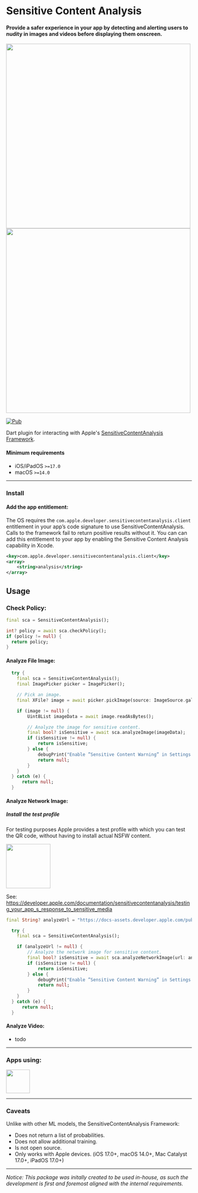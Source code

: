 # Sensitive Content Analysis

#### Provide a safer experience in your app by detecting and alerting users to nudity in images and videos before displaying them onscreen.

<img src="https://docs-assets.developer.apple.com/published/36d145c8a9/renderedDark2x-1684208404.png" width="500px"/>
<img src="https://docs-assets.developer.apple.com/published/57e2efdd76/rendered2x-1692659569.png" width="500px" />

[![Pub](https://img.shields.io/pub/v/sensitive_content_analysis.svg?style=popout&include_prereleases)](https://pub.dev/packages/sensitive_content_analysis)

Dart plugin for interacting with Apple's
[SensitiveContentAnalysis Framework](https://developer.apple.com/documentation/sensitivecontentanalysis).

#### Minimum requirements

- iOS/iPadOS `>=17.0`
- macOS `>=14.0`

---

### Install

#### Add the app entitlement:

The OS requires the `com.apple.developer.sensitivecontentanalysis.client`
entitlement in your app’s code signature to use SensitiveContentAnalysis. Calls
to the framework fail to return positive results without it. You can can add
this entitlement to your app by enabling the Sensitive Content Analysis
capability in Xcode.

```xml
<key>com.apple.developer.sensitivecontentanalysis.client</key>
<array>
	<string>analysis</string>
</array>
```

## Usage

### Check Policy:

```dart
final sca = SensitiveContentAnalysis();

int? policy = await sca.checkPolicy();
if (policy != null) {
  return policy;
}
```

#### Analyze File Image:

```dart
  try {
    final sca = SensitiveContentAnalysis();
    final ImagePicker picker = ImagePicker();

    // Pick an image.
    final XFile? image = await picker.pickImage(source: ImageSource.gallery);

    if (image != null) {
        Uint8List imageData = await image.readAsBytes();

        // Analyze the image for sensitive content.
        final bool? isSensitive = await sca.analyzeImage(imageData);
        if (isSensitive != null) {
            return isSensitive;
        } else {
            debugPrint("Enable ”Sensitive Content Warning” in Settings -> Privacy & Security.");
            return null;
        }
    }
  } catch (e) {
      return null;
  }
```

#### Analyze Network Image:

##### Install the test profile

For testing purposes Apple provides a test profile with which you can test the
QR code, without having to install actual NSFW content.

<img src="https://docs-assets.developer.apple.com/published/517e263450/rendered2x-1685188934.png" width="120px" />

See:
https://developer.apple.com/documentation/sensitivecontentanalysis/testing_your_app_s_response_to_sensitive_media

```dart
final String? analyzeUrl = "https://docs-assets.developer.apple.com/published/517e263450/rendered2x-1685188934.png";

  try {
    final sca = SensitiveContentAnalysis();

    if (analyzeUrl != null) {
        // Analyze the network image for sensitive content.
        final bool? isSensitive = await sca.analyzeNetworkImage(url: analyzeUrl);
        if (isSensitive != null) {
            return isSensitive;
        } else {
            debugPrint("Enable ”Sensitive Content Warning” in Settings -> Privacy & Security.");
            return null;
        }
    }
  } catch (e) {
      return null;
  }
```

#### Analyze Video:

- todo

---

### Apps using:
<a href="https://apps.apple.com/us/app/id6471840114"><img src="https://play-lh.googleusercontent.com/FSXy-5Yz14YlxIcivLwy0dUfdP8iMSSkkArFDNtNvT5KBeQMvHbxbvaXbmnuJI41xOo" width="64px"></img></a>

---

### Caveats

Unlike with other ML models, the SensitiveContentAnalysis Framework:

- Does not return a list of probabilities.
- Does not allow additional training.
- Is not open source.
- Only works with Apple devices. (iOS 17.0+, macOS 14.0+, Mac Catalyst 17.0+, iPadOS 17.0+)

---

_Notice:_ _This package was initally created to be used in-house, as such the
development is first and foremost aligned with the internal requirements._
